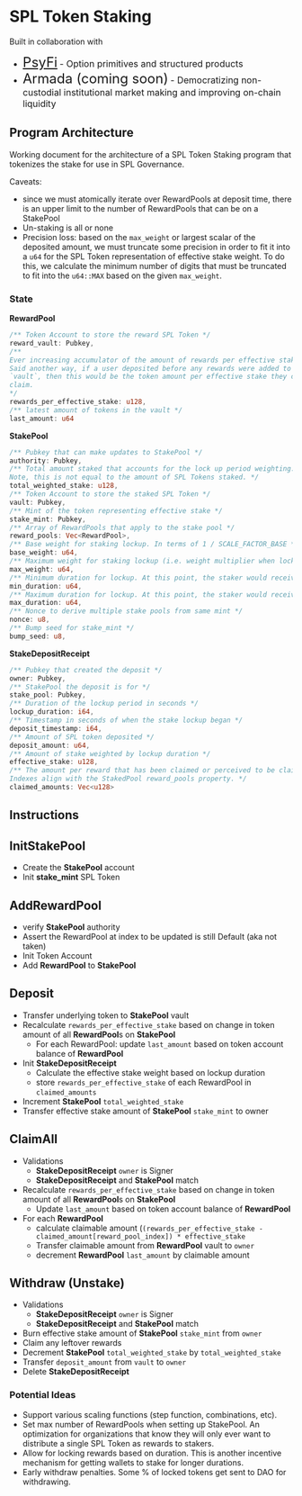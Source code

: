 # SPL Token Staking

Built in collaboration with

- <font size="5">[PsyFi](https://www.psyfi.io/)</font> <font size="3">- Option primitives and structured products</font>
- <font size="5">Armada (coming soon)</font> <font size="3"> - Democratizing non-custodial institutional market making and improving on-chain liquidity</font>

## Program Architecture

Working document for the architecture of a SPL Token Staking program that tokenizes the stake for use in SPL Governance.

Caveats:

- since we must atomically iterate over RewardPools at deposit time, there is an upper limit to the number of RewardPools that can be on a StakePool
- Un-staking is all or none
- Precision loss: based on the `max_weight` or largest scalar of the deposited amount, we must truncate some precision in order to fit it into a `u64` for the SPL Token representation of effective stake weight. To do this, we calculate the minimum number of digits that must be truncated to fit into the `u64::MAX` based on the given `max_weight`.

### State

**RewardPool**

```rust
/** Token Account to store the reward SPL Token */
reward_vault: Pubkey,
/**
Ever increasing accumulator of the amount of rewards per effective stake.
Said another way, if a user deposited before any rewards were added to the
`vault`, then this would be the token amount per effective stake they could
claim.
*/
rewards_per_effective_stake: u128,
/** latest amount of tokens in the vault */
last_amount: u64
```

**StakePool**

```rust
/** Pubkey that can make updates to StakePool */
authority: Pubkey,
/** Total amount staked that accounts for the lock up period weighting.
Note, this is not equal to the amount of SPL Tokens staked. */
total_weighted_stake: u128,
/** Token Account to store the staked SPL Token */
vault: Pubkey,
/** Mint of the token representing effective stake */
stake_mint: Pubkey,
/** Array of RewardPools that apply to the stake pool */
reward_pools: Vec<RewardPool>,
/** Base weight for staking lockup. In terms of 1 / SCALE_FACTOR_BASE */
base_weight: u64,
/** Maximum weight for staking lockup (i.e. weight multiplier when locked up for max duration). In terms of 1 / SCALE_FACTOR_BASE */
max_weight: u64,
/** Minimum duration for lockup. At this point, the staker would receive the base weight. */
min_duration: u64,
/** Maximum duration for lockup. At this point, the staker would receive the max weight. */
max_duration: u64,
/** Nonce to derive multiple stake pools from same mint */
nonce: u8,
/** Bump seed for stake_mint */
bump_seed: u8,
```

**StakeDepositReceipt**

```rust
/** Pubkey that created the deposit */
owner: Pubkey,
/** StakePool the deposit is for */
stake_pool: Pubkey,
/** Duration of the lockup period in seconds */
lockup_duration: i64,
/** Timestamp in seconds of when the stake lockup began */
deposit_timestamp: i64,
/** Amount of SPL token deposited */
deposit_amount: u64,
/** Amount of stake weighted by lockup duration */
effective_stake: u128,
/** The amount per reward that has been claimed or perceived to be claimed.
Indexes align with the StakedPool reward_pools property. */
claimed_amounts: Vec<u128>
```

## Instructions

## InitStakePool

- Create the **StakePool** account
- Init **stake_mint** SPL Token

## AddRewardPool

- verify **StakePool** authority
- Assert the RewardPool at index to be updated is still Default (aka not taken)
- Init Token Account
- Add **RewardPool** to **StakePool**

## Deposit

- Transfer underlying token to **StakePool** vault
- Recalculate `rewards_per_effective_stake` based on change in token amount of all **RewardPool**s on **StakePool**
  - For each RewardPool: update `last_amount` based on token account balance of **RewardPool**
- Init **StakeDepositReceipt**
  - Calculate the effective stake weight based on lockup duration
  - store `rewards_per_effective_stake` of each RewardPool in `claimed_amounts`
- Increment **StakePool** `total_weighted_stake`
- Transfer effective stake amount of **StakePool** `stake_mint` to owner

## ClaimAll

- Validations
  - **StakeDepositReceipt** `owner` is Signer
  - **StakeDepositReceipt** and **StakePool** match
- Recalculate `rewards_per_effective_stake` based on change in token amount of all **RewardPool**s on **StakePool**
  - Update `last_amount` based on token account balance of **RewardPool**
- For each **RewardPool**
  - calculate claimable amount (`(rewards_per_effective_stake - claimed_amount[reward_pool_index]) * effective_stake`
  - Transfer claimable amount from **RewardPool** vault to `owner`
  - decrement **RewardPool** `last_amount` by claimable amount

## Withdraw (Unstake)

- Validations
  - **StakeDepositReceipt** `owner` is Signer
  - **StakeDepositReceipt** and **StakePool** match
- Burn effective stake amount of **StakePool** `stake_mint` from `owner`
- Claim any leftover rewards
- Decrement **StakePool** `total_weighted_stake` by `total_weighted_stake`
- Transfer `deposit_amount` from `vault` to `owner`
- Delete **StakeDepositReceipt**

### Potential Ideas

- Support various scaling functions (step function, combinations, etc).
- Set max number of RewardPools when setting up StakePool. An optimization for organizations that know they will only ever want to distribute a single SPL Token as rewards to stakers.
- Allow for locking rewards based on duration. This is another incentive mechanism for getting wallets to stake for longer durations.
- Early withdraw penalties. Some % of locked tokens get sent to DAO for withdrawing.
